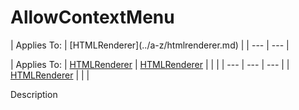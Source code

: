 



<h1 class="heading"><span class="name">AllowContextMenu</span></h1>
| Applies To: | [HTMLRenderer](../a-z/htmlrenderer.md) |
| --- | ---  |

| Applies To: | [HTMLRenderer](../a-z/htmlrenderer.md) | [HTMLRenderer](../a-z/htmlrenderer.md) |  |  |
| --- | --- | ---  |
| [HTMLRenderer](../a-z/htmlrenderer.md) |  |  |


Description


